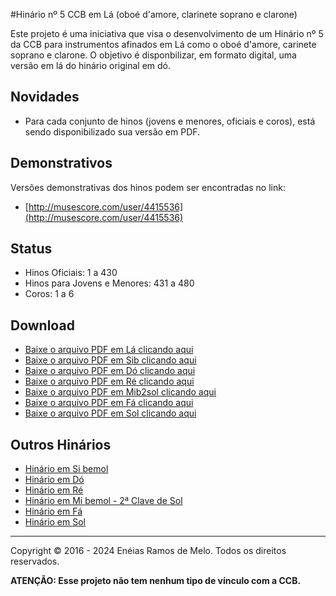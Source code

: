 #Hinário nº 5 CCB em Lá (oboé d'amore, clarinete soprano e clarone)

Este projeto é uma iniciativa que visa o desenvolvimento de um Hinário nº 5 da CCB para instrumentos afinados em Lá como o oboé d'amore, carinete soprano e clarone.
O objetivo é disponbilizar, em formato digital, uma versão em lá do hinário original em dó.

<h2>Novidades</h2>

* Para cada conjunto de hinos (jovens e menores, oficiais e coros), está sendo disponibilizado sua versão em PDF.

<h2>Demonstrativos</h2>

Versões demonstrativas dos hinos podem ser encontradas no link:

* [http://musescore.com/user/4415536](http://musescore.com/user/4415536)

<h2>Status</h2>

* Hinos Oficiais: 1 a 430
* Hinos para Jovens e Menores: 431 a 480
* Coros: 1 a 6

<h2>Download</h2>

* [Baixe o arquivo PDF em Lá clicando aqui](https://raw.githubusercontent.com/eneiasramos/ccb-hinario-5-la/master/la/pdf/final.pdf)
* [Baixe o arquivo PDF em Sib clicando aqui](https://raw.githubusercontent.com/eneiasramos/ccb-hinario-5-sib/master/sib/pdf/final.pdf)
* [Baixe o arquivo PDF em Dó clicando aqui](https://raw.githubusercontent.com/eneiasramos/ccb-hinario-5-do/master/do/pdf/final.pdf)
* [Baixe o arquivo PDF em Ré clicando aqui](https://raw.githubusercontent.com/eneiasramos/ccb-hinario-5-re/master/re/pdf/final.pdf)
* [Baixe o arquivo PDF em Mib2sol clicando aqui](https://raw.githubusercontent.com/eneiasramos/ccb-hinario-5-mib-2s/master/mib-2s/pdf/final.pdf)
* [Baixe o arquivo PDF em Fá clicando aqui](https://raw.githubusercontent.com/eneiasramos/ccb-hinario-5-fa/master/fa/pdf/final.pdf)
* [Baixe o arquivo PDF em Sol clicando aqui](https://raw.githubusercontent.com/eneiasramos/ccb-hinario-5-sol/master/sol/pdf/final.pdf)

<h2>Outros Hinários</h2>

* [Hinário em Si bemol](https://github.com/eneiasramos/ccb-hinario-5-sib)
* [Hinário em Dó](https://github.com/eneiasramos/ccb-hinario-5-do)
* [Hinário em Ré](https://github.com/eneiasramos/ccb-hinario-5-re)
* [Hinário em Mi bemol - 2ª Clave de Sol](https://github.com/eneiasramos/ccb-hinario-5-mib-2s)
* [Hinário em Fá](https://github.com/eneiasramos/ccb-hinario-5-fa)
* [Hinário em Sol](https://github.com/eneiasramos/ccb-hinario-5-sol)

---

Copyright © 2016 - 2024 Enéias Ramos de Melo. Todos os direitos reservados.

**ATENÇÃO: Esse projeto não tem nenhum tipo de vínculo com a CCB.**

